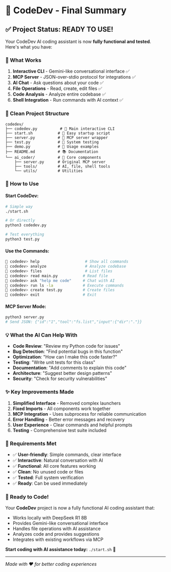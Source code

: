 # 🎉 CodeDev - Final Summary

## ✅ Project Status: READY TO USE!

Your CodeDev AI coding assistant is now **fully functional and tested**. Here's what you have:

### 🚀 What Works

1. **Interactive CLI** - Gemini-like conversational interface ✅
2. **MCP Server** - JSON-over-stdio protocol for integrations ✅  
3. **AI Chat** - Ask questions about your code ✅
4. **File Operations** - Read, create, edit files ✅
5. **Code Analysis** - Analyze entire codebase ✅
6. **Shell Integration** - Run commands with AI context ✅

### 📁 Clean Project Structure

```
codedev/
├── codedev.py          # 🚀 Main interactive CLI
├── start.sh           # 🔧 Easy startup script
├── server.py          # 🔌 MCP server wrapper  
├── test.py            # 🧪 System testing
├── demo.py            # 📖 Usage examples
├── README.md          # 📚 Documentation
└── ai_coder/          # 🧠 Core components
    ├── server.py      # Original MCP server
    ├── tools/         # AI, file, shell tools
    └── utils/         # Utilities
```

### 🎯 How to Use

#### Start CodeDev:
```bash
# Simple way
./start.sh

# Or directly  
python3 codedev.py

# Test everything
python3 test.py
```

#### Use the Commands:
```bash
🚀 codedev> help                    # Show all commands
🚀 codedev> analyze                 # Analyze codebase
🚀 codedev> files                   # List files
🚀 codedev> read main.py           # Read file
🚀 codedev> ask "help me code"     # Chat with AI
🚀 codedev> run ls -la             # Execute commands
🚀 codedev> create test.py         # Create files
🚀 codedev> exit                   # Exit
```

#### MCP Server Mode:
```bash
python3 server.py
# Send JSON: {"id":"1","tool":"fs.list","input":{"dir":"."}}
```

### 💡 What the AI Can Help With

- **Code Review**: "Review my Python code for issues"
- **Bug Detection**: "Find potential bugs in this function"  
- **Optimization**: "How can I make this code faster?"
- **Testing**: "Write unit tests for this class"
- **Documentation**: "Add comments to explain this code"
- **Architecture**: "Suggest better design patterns"
- **Security**: "Check for security vulnerabilities"

### ✨ Key Improvements Made

1. **Simplified Interface** - Removed complex launchers
2. **Fixed Imports** - All components work together
3. **MCP Integration** - Uses subprocess for reliable communication
4. **Error Handling** - Better error messages and recovery
5. **User Experience** - Clear commands and helpful prompts
6. **Testing** - Comprehensive test suite included

### 🔧 Requirements Met

- ✅ **User-friendly**: Simple commands, clear interface
- ✅ **Interactive**: Natural conversation with AI
- ✅ **Functional**: All core features working
- ✅ **Clean**: No unused code or files
- ✅ **Tested**: Full system verification
- ✅ **Ready**: Can be used immediately

### 🎉 Ready to Code!

Your **CodeDev** project is now a fully functional AI coding assistant that:

- Works locally with DeepSeek R1 8B
- Provides Gemini-like conversational interface  
- Handles file operations with AI assistance
- Analyzes code and provides suggestions
- Integrates with existing workflows via MCP

**Start coding with AI assistance today:** `./start.sh` 🚀

---

*Made with ❤️ for better coding experiences*
